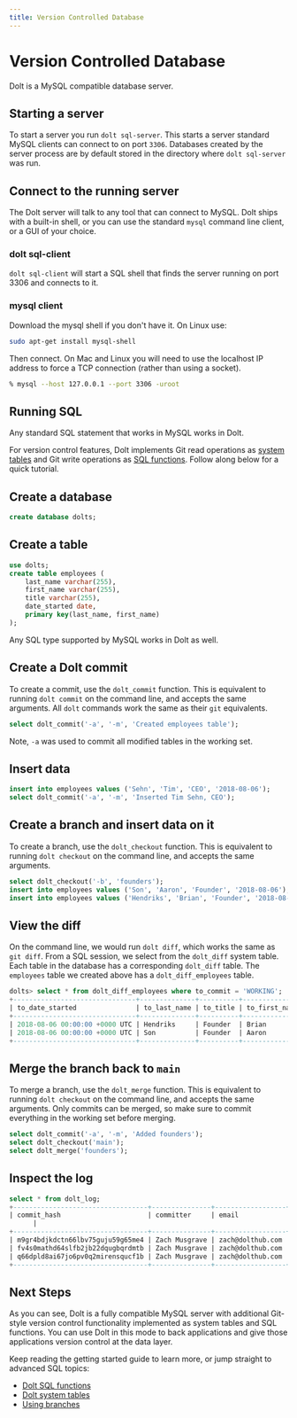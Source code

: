 ```yaml
---
title: Version Controlled Database
---
```


# Version Controlled Database

Dolt is a MySQL compatible database server. 

## Starting a server

To start a server you run `dolt sql-server`. This starts a server
standard MySQL clients can connect to on port `3306`. Databases
created by the server process are by default stored in the directory
where `dolt sql-server` was run.

## Connect to the running server

The Dolt server will talk to any tool that can connect to MySQL. Dolt
ships with a built-in shell, or you can use the standard `mysql`
command line client, or a GUI of your choice.

### dolt sql-client

`dolt sql-client` will start a SQL shell that finds the server running
on port 3306 and connects to it.

### mysql client

Download the mysql shell if you don't have it. On Linux use:

```bash
sudo apt-get install mysql-shell
```

Then connect. On Mac and Linux you will need to use the localhost IP
address to force a TCP connection (rather than using a socket).

```bash
% mysql --host 127.0.0.1 --port 3306 -uroot
```

## Running SQL

Any standard SQL statement that works in MySQL works in Dolt.

For version control features, Dolt implements Git read operations as
[system tables](../../reference/sql/dolt-system-tables.md) and Git
write operations as [SQL
functions](../../reference/sql/dolt-sql-functions.md). Follow along
below for a quick tutorial.

## Create a database

```sql
create database dolts;
```

## Create a table

```sql
use dolts;
create table employees (
    last_name varchar(255), 
    first_name varchar(255), 
    title varchar(255), 
    date_started date, 
    primary key(last_name, first_name)
);
```

Any SQL type supported by MySQL works in Dolt as well.

## Create a Dolt commit

To create a commit, use the `dolt_commit` function. This is equivalent
to running `dolt commit` on the command line, and accepts the same
arguments. All `dolt` commands work the same as their `git`
equivalents.

```sql
select dolt_commit('-a', '-m', 'Created employees table');
```

Note, `-a` was used to commit all modified tables in the working set.

## Insert data

```sql
insert into employees values ('Sehn', 'Tim', 'CEO', '2018-08-06');
select dolt_commit('-a', '-m', 'Inserted Tim Sehn, CEO');
```

## Create a branch and insert data on it

To create a branch, use the `dolt_checkout` function. This is
equivalent to running `dolt checkout` on the command line, and accepts
the same arguments.

```sql
select dolt_checkout('-b', 'founders');
insert into employees values ('Son', 'Aaron', 'Founder', '2018-08-06');
insert into employees values ('Hendriks', 'Brian', 'Founder', '2018-08-06');
```

## View the diff

On the command line, we would run `dolt diff`, which works the same as
`git diff`. From a SQL session, we select from the `dolt_diff` system
table. Each table in the database has a corresponding `dolt_diff`
table. The `employees` table we created above has a
`dolt_diff_employees` table.

```sql
dolts> select * from dolt_diff_employees where to_commit = 'WORKING';
+-------------------------------+--------------+----------+---------------+-----------+----------------+-------------------+----------------+------------+-----------------+----------------------------------+-----------------------------------+-----------+
| to_date_started               | to_last_name | to_title | to_first_name | to_commit | to_commit_date | from_date_started | from_last_name | from_title | from_first_name | from_commit                      | from_commit_date                  | diff_type |
+-------------------------------+--------------+----------+---------------+-----------+----------------+-------------------+----------------+------------+-----------------+----------------------------------+-----------------------------------+-----------+
| 2018-08-06 00:00:00 +0000 UTC | Hendriks     | Founder  | Brian         | WORKING   | NULL           | NULL              | NULL           | NULL       | NULL            | fv4s0mathd64slfb2jb22dqugbqrdmtb | 2021-12-07 01:00:31.821 +0000 UTC | added     |
| 2018-08-06 00:00:00 +0000 UTC | Son          | Founder  | Aaron         | WORKING   | NULL           | NULL              | NULL           | NULL       | NULL            | fv4s0mathd64slfb2jb22dqugbqrdmtb | 2021-12-07 01:00:31.821 +0000 UTC | added     |
+-------------------------------+--------------+----------+---------------+-----------+----------------+-------------------+----------------+------------+-----------------+----------------------------------+-----------------------------------+-----------+
```

## Merge the branch back to `main`

To merge a branch, use the `dolt_merge` function. This is equivalent
to running `dolt checkout` on the command line, and accepts the same
arguments. Only commits can be merged, so make sure to commit
everything in the working set before merging.

```sql
select dolt_commit('-a', '-m', 'Added founders');
select dolt_checkout('main');
select dolt_merge('founders');
```

## Inspect the log

```sql
select * from dolt_log;
+----------------------------------+---------------+------------------+-----------------------------------+----------------------------+
| commit_hash                      | committer     | email            | date                              | message
      |
+----------------------------------+---------------+------------------+-----------------------------------+----------------------------+
| m9gr4bdjkdctn66lbv75guju59g65me4 | Zach Musgrave | zach@dolthub.com | 2021-12-06 17:07:12.548 -0800 PST | Added founders             |
| fv4s0mathd64slfb2jb22dqugbqrdmtb | Zach Musgrave | zach@dolthub.com | 2021-12-06 17:00:31.821 -0800 PST | Inserted Tim Sehn, CEO     |
| q66dpld8ai67jo6pv0q2mirensqucf1b | Zach Musgrave | zach@dolthub.com | 2021-12-06 16:56:49.546 -0800 PST | Initialize data repository |
+----------------------------------+---------------+------------------+-----------------------------------+----------------------------+
```

## Next Steps

As you can see, Dolt is a fully compatible MySQL server with
additional Git-style version control functionality implemented as
system tables and SQL functions. You can use Dolt in this mode to back
applications and give those applications version control at the data
layer.

Keep reading the getting started guide to learn more, or jump straight
to advanced SQL topics:

* [Dolt SQL functions](../../refernce/sql/dolt-sql-functions.md)
* [Dolt system tables](../../reference/sql/dolt-system-tables.md)
* [Using branches](../../reference/sql/branches.md)



